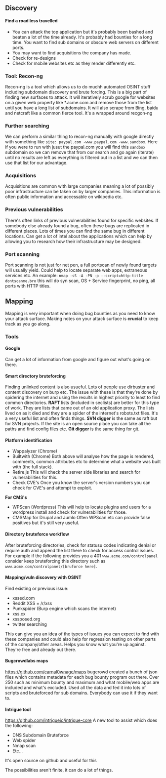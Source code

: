 ## Discovery
#### Find a road less travelled
- You can attack the top application but it's probably been bashed and beaten a lot of the time already. It's probably had bounties for a long time. You want to find sub domains or obscure web servers on different ports.
- You may want to find acquisitions the company has made.
- Check for re-designs
- Check for mobile websites etc as they render differently etc.

### Tool: Recon-ng
Recon-ng is a tool which allows us to do muchh automated OSINT stuff including subdomain discovery and brute forcing. This is a big part of finding new surfaces to attack.
It will iteratively scrub google for websites on a given web property like \*.acme.com and remove those from the list until you have a long list of subdomains. It will also scrape from Bing, baidu and netcraft like a common fierce tool.
It's a wrapped around recgon-ng

### Further searching

We can perform a similar thing to recon-ng manually with google directly with something like `site: paypal.com -www.paypal.com -www.sandbox`. Here if you were to run with jusut the paypal.com you will find this `sandbox` subdomain so we can remove that from our search and go again (iterate) until no results are left as everything is filtered out in a list and we can then use that list for our advantage.

### Acquisitions
Acquisitions are common with large companies meaning a lot of possibly poor infrastructure can be taken on by larger companies. This information is often public information and accessable on wikipedia etc.

### Previous vulnerabilities
There's often links of previous vulnerabilities found for specific websites. If somebody else already found a bug, often these bugs are replicated in different places. Lots of times you can find the same bug in different locations. Can get a lot of intel about the applications which can help by allowing you to research how their infrastructure may be designed.

### Port scanning
Port scanning is not just for net pen, a full portscan of newly found targets will usually yield. Could help to locate separate web apps, extraneous services etc.
An example: `nmap -sS -A -PN -p --script=http-title dontscanme.bro` this will do syn scan, OS + Service fingerprint, no ping, all ports with HTTP titles.

## Mapping
Mapping is very important when doing bug bounties as you need to know your attack surface. Making notes on your attack surface is **crucial** to keep track as you go along.

### Tools
#### Google
Can get a lot of information from google and figure out what's going on there.
#### Smart directory bruteforcing
Finding unlinked content is also usueful. Lots of people use dirbuster and content discovery on burp etc.
The issue with these is that they're done by spidering the internet and using the results in highest priority to least to find common directories.
**RAFT** lists (included in seclists) are better for this type of work. They are lists that came out of an old application proxy. The lists lived on as it died and they are a spider of the internet's robots.txt files. It's a very useful list and often finds things.
**SVN digger** is the same as raft but for SVN projects. If the site is an open source place you can take all the paths and find config files etc. **Git digger** is the same thing for git.
#### Platform identification
- Wappalyzer (Chrome)
- Builtwith (Chrome)
Both above will analyse how the page is rendered, comments, common attributes etc to determine what a website was built with (the full stack).
- Retire.js
This will check the server side libraries and search for vulnerabilities for this.
- Check CVE's
Once you know the server's version numbers you can check for CVE's and attempt to exploit.

**For CMS's**
- WPScan (Wordpress)
This will help to locate plugins and users for a wordpress install and check for vulnerabilities for those.
- CMSMap for Drupal and Jumlo
Often WPScan etc can provide false positives but it's still very useful.

#### Directory bruteforce workflow
After bruteforcing directories, check for statusu codes indicating denial or require auth and append the list there to check for access control issues.
For example if the following provides you a 401 `www.acme.com/controlpanel` consider keep bruteforcing this directory such as `www.acme.com/controlpanel/[bruforce here]`.

#### Mapping/vuln discovery with OSINT
Find existing or previous issue:
- xssed.com
- Reddit XSS = /r/xss
- Punkspider (Burp engine which scans the internet)
- xss.cx
- xssposed.org
- twitter searching

This can give you an idea of the types of issues you can expect to find with these companies and could also help for regression testing on other parts of the company/other areas. Helps you know what you're up against. They're free and already out there.

#### Bugcrowdlabs maps
https://github.com/carnal0wnage/maps
bugcrowd created a bunch of json files which contains metadata for each bug bounty program out there. Over 250 such as minimum bounty and maximum and what mobile/web apps are included and what's excluded. Used all the data and fed it into lots of scripts and bruteforced for sub domains. Everybody can use it if they want to.

#### Intrigue tool
https://github.com/intrigueio/intrigue-core
A new tool to assist which does the following:
- DNS Subdomain Bruteforce
- Web spider
- Nmap scan
- Etc...

It's open source on github and useful for this

The possibilities aren't finite, it can do a lot of things.
